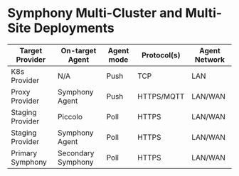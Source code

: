 # Symphony Multi-Cluster and Multi-Site Deployments

| Target Provider | On-target Agent | Agent mode| Protocol(s) |Agent Network |
|--------|--------|--------|--------|--------|
| K8s Provider | N/A | Push | TCP | LAN |
| Proxy Provider | Symphony Agent | Push | HTTPS/MQTT | LAN/WAN
| Staging Provider | Piccolo | Poll |  HTTPS | LAN/WAN |
| Staging Provider | Symphony Agent | Poll | HTTPS | LAN/WAN |
| Primary Symphony | Secondary Symphony | Poll | HTTPS | LAN/WAN |



